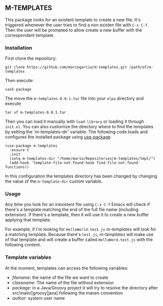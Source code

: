## M-TEMPLATES

This package looks for an existent template to create a new file. It's
triggered whenever the user tries to find a non existen file with `C-x
C-f`. Then the user will be prompted to allow create a new buffer with
the correspondant template.

### Installation

First clone the repository:

```
git clone https://github.com/mariogarcia/m-templates.git /path/of/m-templates
```

Then execute:

```elisp
cask package
```

The move the `m-templates-0.0.1.tar` file into your `elpa` directory and execute

```shell
tar xf m-templates-0.0.1.tar
```

Then you can load it manually with `load-library` or loading it
through `init.el`. You can also customize the directory where to find
the templates by setting the 'm-templates-dir' variable. The following
code loads and configures the installed package using
[use-package](https://github.com/jwiegley/use-package)

```elisp
(use-package m-templates
  :ensure t
  :init
  (setq m-templates-dir "/home/mario/Repositories/m-templates/tmpl/")
  (add-hook 'template-file-not-found-hook find-file-not-found-functions))
```

In this configuration the templates directory has been changed by
changing the value of the `m-template-dir` custom variable.

### Usage

Any time you look for an inexistent file using `C-x C-f` Emacs will
check if there's a template matching the end of the full file name
(including extension). If there's a template, then it will use it
to create a new buffer applying that template.

For example, if I'm looking for `HelloWorld.test.js` *m-templates*
will look for a matching template. Because there's `test.js`,
*m-templates* will make use of that template and will create a buffer
called `HelloWord.test.js` with the following content.

### Template variables

At the moment, templates can access the following variables:

- *filename*: the name of the file we want to create
- *classname*: The name of the file without extension
- *package*: in a Java/Groovy project it will try to resolve the
  directory after src/main/[groovy|java] following the maven
  convention
- *author*: system user name
